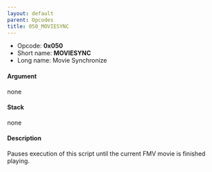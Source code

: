```yaml
---
layout: default
parent: Opcodes
title: 050_MOVIESYNC
---
```


-   Opcode: **0x050**
-   Short name: **MOVIESYNC**
-   Long name: Movie Synchronize

#### Argument

none

#### Stack

none

#### Description

Pauses execution of this script until the current FMV movie is finished playing.
